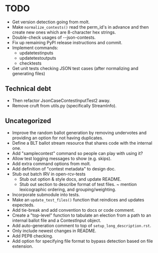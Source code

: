 TODO
====

* Get version detection going from molt.
* Make `normalize_contests()` read the perm_id's in advance and then
  create new ones which are 8-character hex strings.
* Double-check usages of --json-contests.
* Fix up remaining PyPI release instructions and commit.
* Implement commands:
  - updatetestinputs
  - updatetestoutputs
  - checktests
* Get unit tests checking JSON test cases (after normalizing and generating
  files)

Technical debt
--------------
* Then refactor JsonCaseContestInputTest2 away.
* Remove cruft from utils.py (specifically StreamInfo).

Uncategorized
-------------
* Improve the random ballot generation by removing undervotes and
  providing an option for not having duplicates.
* Define a BLT ballot stream resource that shares code with the internal one.
* Add "samplecontest" command so people can play with using it?
* Allow test logging messages to show (e.g. skips).
* Add extra command options from molt.
* Add definition of "contest metadata" to design doc.
* Stub out batch IRV in open-rcv-tests
  - Stub out option & style docs, and update README.
  - Stub out section to describe format of test files.
    ~ mention lexicographic ordering, and grouping/weighting.
* Incorporate submodule into tests.
* Make an `update_test_files()` function that reindices and updates expecteds.
* Add tie-break and add convention to docs or code comment.
* Create a "top-level" function to tabulate an election from a path to
  an internal ballot file and a ContestInput object.
* Add auto-generation comment to top of `setup_long_description.rst`.
* Only include newest changes in README.
* Add PEP8 checking.
* Add option for specifying file format to bypass detection based on file extension.
